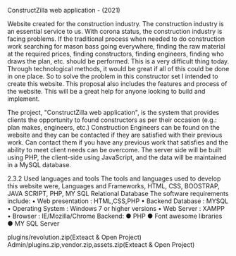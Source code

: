 ConstructZilla web application - (2021)

Website created for the construction industry. The construction industry is an essential service to us. With corona status, the construction industry is facing problems.  If the traditional process when needed to do construction work searching for mason bass going everywhere, finding the raw material at the required prices, finding constructors, finding engineers, finding who draws the plan, etc. should be performed. This is a very difficult thing today. Through technological methods, it would be great if all of this could be done in one place. So to solve the problem in this constructor set I intended to create this website.   This proposal also includes the features and process of the website. This will be a great help for anyone looking to build and implement.

The project, "ConstructZilla web application", is the system that provides clients the opportunity to found constructors as per their occasion (e.g.: plan makes, engineers, etc.) 
Construction Engineers can be found on the website and they can be contacted if they are satisfied with their previous work. Can contact them if you have any previous work that satisfies and the ability to meet client needs can be overcome. 
The server side will be built using PHP, the client-side using JavaScript, and the data will be maintained in a MySQL database.

2.3.2 Used languages and tools
The tools and languages used to develop this website were, Languages and Frameworks, HTML, CSS, BOOSTRAP, JAVA SCRIPT, PHP, MY SQL Relational Database
The software requirements include:
•	Web presentation : HTML,CSS,PHP 
•	Backend Database  : MYSQL
•	Operating System : Windows 7 or higher versions
•	Web Server : XAMPP 
•	Browser : IE/Mozilla/Chrome
Backend: 
●	PHP 
●	Font awesome libraries 
●	MY SQL Server

plugins/revolution.zip(Exteact & Open Project)
Admin/plugins.zip,vendor.zip,assets.zip(Exteact & Open Project)

